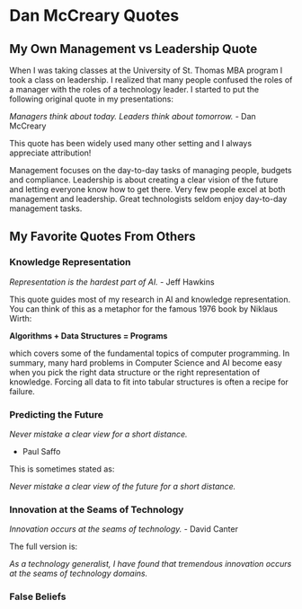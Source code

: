 # Dan McCreary Quotes

## My Own Management vs Leadership Quote

When I was taking classes at the University of St. Thomas MBA program I took a class on leadership.  I realized that many people confused the roles of a manager with the roles of a technology leader.  I started to put the following original quote in my presentations:

*Managers think about today.  Leaders think about tomorrow.* - Dan McCreary

This quote has been widely used many other setting and I always appreciate attribution!

Management focuses on the day-to-day tasks of managing people, budgets and compliance.  Leadership is about creating a clear vision of the future and letting everyone know how to get there.  Very few people excel at both management and leadership.  Great technologists seldom enjoy day-to-day management tasks.

## My Favorite Quotes From Others

### Knowledge Representation

*Representation is the hardest part of AI.* - Jeff Hawkins

This quote guides most of my research in AI and knowledge representation.  You can think of this as a metaphor for the famous 1976 book by Niklaus Wirth:

**Algorithms + Data Structures = Programs**

which covers some of the fundamental topics of computer programming.  In summary, many hard problems in Computer Science and AI become easy when you pick the right data structure or the right representation of knowledge.  Forcing all data to fit into tabular structures is often a recipe for failure.

### Predicting the Future

*Never mistake a clear view for a short distance.*
- Paul Saffo

This is sometimes stated as:

*Never mistake a clear view of the future for a short distance.*

### Innovation at the Seams of Technology

*Innovation occurs at the seams of technology.* - David Canter

The full version is:

*As a technology generalist, I have found that tremendous innovation
occurs at the seams of technology domains.*

### False Beliefs

